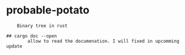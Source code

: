 # probable-potato
        Binary tree in rust

    ## cargo doc --open 
            allow to read the documenation. I will fixed in upcomming update
